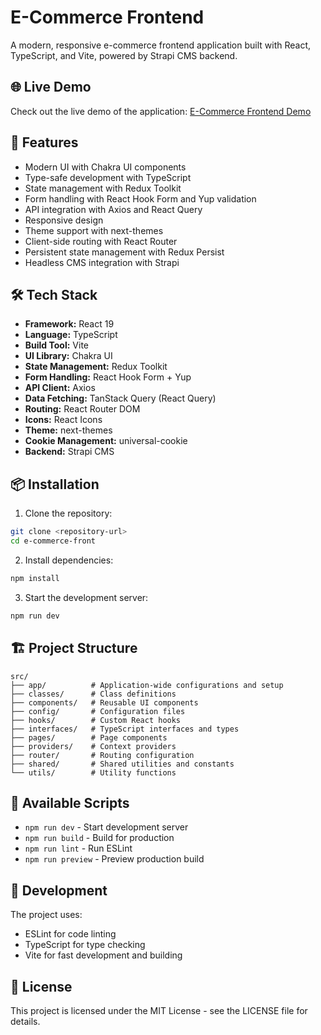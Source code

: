 # E-Commerce Frontend

A modern, responsive e-commerce frontend application built with React, TypeScript, and Vite, powered by Strapi CMS backend.

## 🌐 Live Demo

Check out the live demo of the application: [E-Commerce Frontend Demo](https://your-demo-url.com)

## 🚀 Features

- Modern UI with Chakra UI components
- Type-safe development with TypeScript
- State management with Redux Toolkit
- Form handling with React Hook Form and Yup validation
- API integration with Axios and React Query
- Responsive design
- Theme support with next-themes
- Client-side routing with React Router
- Persistent state management with Redux Persist
- Headless CMS integration with Strapi

## 🛠️ Tech Stack

- **Framework:** React 19
- **Language:** TypeScript
- **Build Tool:** Vite
- **UI Library:** Chakra UI
- **State Management:** Redux Toolkit
- **Form Handling:** React Hook Form + Yup
- **API Client:** Axios
- **Data Fetching:** TanStack Query (React Query)
- **Routing:** React Router DOM
- **Icons:** React Icons
- **Theme:** next-themes
- **Cookie Management:** universal-cookie
- **Backend:** Strapi CMS

## 📦 Installation

1. Clone the repository:

```bash
git clone <repository-url>
cd e-commerce-front
```

2. Install dependencies:

```bash
npm install
```

3. Start the development server:

```bash
npm run dev
```

## 🏗️ Project Structure

```
src/
├── app/          # Application-wide configurations and setup
├── classes/      # Class definitions
├── components/   # Reusable UI components
├── config/       # Configuration files
├── hooks/        # Custom React hooks
├── interfaces/   # TypeScript interfaces and types
├── pages/        # Page components
├── providers/    # Context providers
├── router/       # Routing configuration
├── shared/       # Shared utilities and constants
└── utils/        # Utility functions
```

## 🚀 Available Scripts

- `npm run dev` - Start development server
- `npm run build` - Build for production
- `npm run lint` - Run ESLint
- `npm run preview` - Preview production build

## 🔧 Development

The project uses:

- ESLint for code linting
- TypeScript for type checking
- Vite for fast development and building

## 📝 License

This project is licensed under the MIT License - see the LICENSE file for details.
